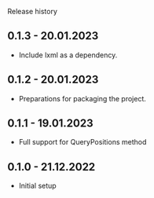 Release history

## 0.1.3 - 20.01.2023
 - Include lxml as a dependency.

## 0.1.2 - 20.01.2023
 - Preparations for packaging the project.

## 0.1.1 - 19.01.2023
 - Full support for QueryPositions method

## 0.1.0 - 21.12.2022
 - Initial setup
